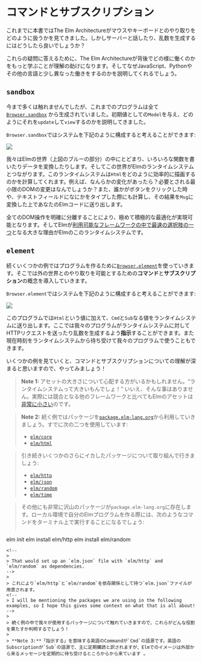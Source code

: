 <!--
# Commands and Subscriptions
-->
# コマンドとサブスクリプション

<!--
Earlier in this book we saw The Elm Architecture handle mouse and keyboard interactions, but what about talking to servers? Generating random numbers?
-->
これまでに本書ではThe Elm Architectureがマウスやキーボードとのやり取りをどのように扱うかを見てきました。しかしサーバーと話したり、乱数を生成するにはどうしたら良いでしょうか？

<!--
To answer these questions, it helps to learn more about how The Elm Architecture works behind the scenes. This will explain why things work a bit differently than in languages like JavaScript, Python, etc.
-->
これらの疑問に答えるために、The Elm Architectureが背後でどの様に働くのかをもっと学ぶことが理解の助けになります。そしてなぜJavaScript、Pythonやその他の言語と少し異なった働きをするのかを説明してくれるでしょう。

<!--
## `sandbox`
-->
## `sandbox`

<!--
I have not made a big deal about it, but so far all of our programs were created with [`Browser.sandbox`][sandbox]. We gave an initial `Model` and describe how to `update` and `view` it.
-->
今まで多くは触れませんでしたが、これまでのプログラムは全て [`Browser.sandbox`][sandbox] から生成されていました。初期値としての`Model`を与え、どのようにそれを`update`して`view`するのかを説明してきました。

<!--
You can think of `Browser.sandbox` as setting up a system like this:
-->
`Browser.sandbox`ではシステムを下記のように構成すると考えることができます:

![](diagrams/sandbox.svg)

<!--
We get to stay in the world of Elm, writing functions and transforming data. This hooks up to Elm&rsquo;s **runtime system**. The runtime system figures out how to render `Html` efficiently. Did anything change? What is the minimal DOM modification needed? It also figures out when someone clicks a button or types into a text field. It turns that into a `Msg` and feeds it into your Elm code.
-->

我々はElmの世界（上図のブルーの部分）の中にとどまり、いろいろな関数を書いたりデータを変換したりします。そしてこの世界がElmのランタイムシステムとつながります。このランタイムシステムは`Html`をどのように効率的に描画するのかを計算してくれます。例えば、なんらかの変化があったら？必要とされる最小限のDOMの変更はなんでしょうか？また、誰かがボタンをクリックした時や、テキストフィールドになにかをタイプした際にも計算し、その結果を`Msg`に変換した上であなたのElmコードに送り出します。

<!--
By cleanly separating out all the DOM manipulation, it becomes possible to use extremely aggressive optimizations. So Elm&rsquo;s runtime system is a big part of why Elm is [one of the fastest options available][benchmark].
-->
全てのDOM操作を明確に分離することにより、極めて積極的な最適化が実現可能となります。そしてElmが[利用可能なフレームワークの中で最速の選択肢の一つ][benchmark]となる大きな理由がElmのこのランタイムシステムです。

[sandbox]: https://package.elm-lang.org/packages/elm/browser/latest/Browser#sandbox
[benchmark]: https://elm-lang.org/blog/blazing-fast-html-round-two

<!--
## `element`
-->
## `element`
<!--
In the next few examples, we are going to use [`Browser.element`][element] to create programs. This will introduce the ideas of **commands** and **subscriptions** which allow us to interact with the outside world.
-->
続くいくつかの例ではプログラムを作るために[`Browser.element`][element]を使っていきます。そこでは外の世界とのやり取りを可能とするための**コマンド**と**サブスクリプション**の概念を導入していきます。

<!--
You can think of `Browser.element` as setting up a system like this:
-->
`Browser.element`ではシステムを下記のように構成すると考えることができます:

![](diagrams/element.svg)

<!--
In addition to producing `Html` values, our programs will also send `Cmd` and `Sub` values to the runtime system. In this world, our programs can **command** the runtime system to make an HTTP request or to generate a random number. They can also **subscribe** to the current time.
-->
このプログラムでは`Html`という値に加えて、`Cmd`と`Sub`なる値をランタイムシステムに送り出します。ここでは我々のプログラムがランタイムシステムに対してHTTPリクエストを送ったり乱数を生成するよう**指示**することができます。また現在時刻をランタイムシステムから待ち受けて我々のプログラムで使うこともできます。

<!--
I think commands and subscriptions make more sense when you start seeing examples, so let&rsquo;s do that!
-->
いくつかの例を見ていくと、コマンドとサブスクリプションについての理解が深まると思いますので、やってみましょう！

[element]: https://package.elm-lang.org/packages/elm/browser/latest/Browser#element

<!--
> **Note 1:** Some readers may be worrying about asset size. &ldquo;A runtime system? That sounds big!&rdquo; It is not! In fact, Elm assets are [exceptionally small](https://elm-lang.org/blog/small-assets-without-the-headache) when compared to popular alternatives.
-->
> **Note 1:** アセットの大きさについて心配する方がいるかもしれません。&ldquo;ランタイムシステムって大きいもんでしょ！&rdquo; いいえ、そんな事はありません。実際には競合となる他のフレームワークと比べてもElmのアセットは[非常に小さい](https://elm-lang.org/blog/small-assets-without-the-headache)のです。
>
<!--
> **Note 2:** We are going to use packages from [`package.elm-lang.org`](https://package.elm-lang.org) in the upcoming examples. We have already been working with a couple:
-->
> **Note 2:** 続く例ではパッケージを[`package.elm-lang.org`](https://package.elm-lang.org)から利用していきましょう。すでに次の二つを使用しています:
>
> - [`elm/core`](https://package.elm-lang.org/packages/elm/core/latest/)
> - [`elm/html`](https://package.elm-lang.org/packages/elm/html/latest/)
>
<!--
- But now we will start getting into some fancier ones:
-->
> 引き続きいくつかのさらにイカしたパッケージについて取り組んで行きましょう:
>
> - [`elm/http`](https://package.elm-lang.org/packages/elm/http/latest/)
> - [`elm/json`](https://package.elm-lang.org/packages/elm/json/latest/)
> - [`elm/random`](https://package.elm-lang.org/packages/elm/random/latest/)
> - [`elm/time`](https://package.elm-lang.org/packages/elm/time/latest/)
>
<!--
> There are tons of other packages on `package.elm-lang.org` though! So when you are making your own Elm programs locally, it will probably involve running some commands like this in the terminal:
-->
> その他にも非常に沢山のパッケージが`package.elm-lang.org`に存在します。ローカル環境で自分のElmプログラムを作る際には、次のようなコマンドをターミナル上で実行することになるでしょう:
>
>```bash
elm init
elm install elm/http
elm install elm/random
```
<!--
>
> That would set up an `elm.json` file with `elm/http` and `elm/random` as dependencies.
-->
>
> これにより`elm/http`と`elm/random`を依存関係として持つ`elm.json`ファイルが用意されます。
<!--
> I will be mentioning the packages we are using in the following examples, so I hope this gives some context on what that is all about!
-->
>
> 続く例の中で我々が使用するパッケージについて触れていきますので、これらがどんな役割を果たすか判明するでしょう！
>
> **Note 3:**「指示する」を意味する英語のCommandが`Cmd`の語源です。英語のSubscriptionが`Sub`の語源で、主に定期購読と訳されますが、Elmでのイメージは外部から来るメッセージを定期的に待ち受けるところからから来ています 。
